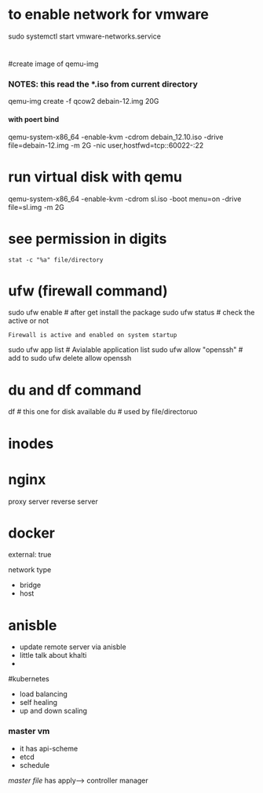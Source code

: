 # to enable network for vmware
sudo systemctl start vmware-networks.service
# 
#create image of qemu-img
### NOTES: this read the *.iso from current directory
qemu-img create -f qcow2 debain-12.img 20G

#### with poert bind
qemu-system-x86_64 -enable-kvm -cdrom debain_12.10.iso -drive file=debain-12.img -m 2G -nic user,hostfwd=tcp::60022-:22

# run virtual disk with qemu
qemu-system-x86_64 -enable-kvm -cdrom sl.iso -boot menu=on -drive file=sl.img -m 2G

# see permission in digits
`stat -c "%a" file/directory`

# ufw (firewall command) 
sudo ufw enable # after get install the package 
sudo ufw status # check the active or not 

`Firewall is active and enabled on system startup`

sudo ufw app list # Avialable application list 
sudo ufw allow "openssh" # add to 
sudo ufw delete allow openssh


# du and df command 
df # this one for  disk available 
du # used by file/directoruo

# inodes

# nginx 
proxy server 
reverse server

# docker
external: true

network type 
- bridge 
- host 

# anisble 
- update remote server via anisble 
- little talk about khalti
- 

#kubernetes 
- load balancing
- self healing 
- up and down scaling


### master vm
- it has api-scheme
- etcd
- schedule

*master file*   has apply--> 
controller manager 

